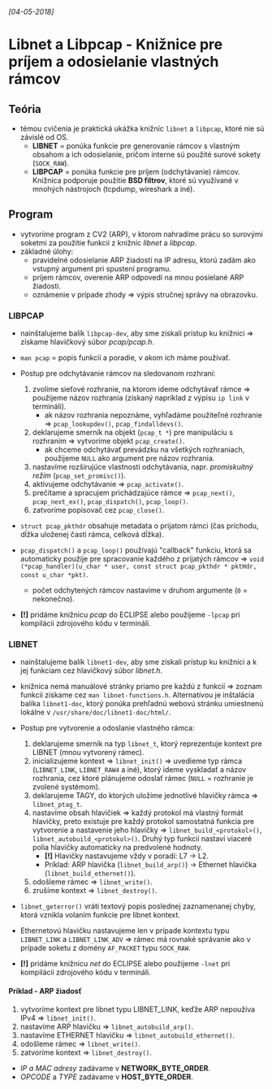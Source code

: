 _[04-05-2018]_

# Libnet a Libpcap - Knižnice pre príjem a odosielanie vlastných rámcov

## Teória

- témou cvičenia je praktická ukážka knižníc `libnet` a `libpcap`, ktoré nie sú závislé od OS.
    + __LIBNET__ = ponúka funkcie pre generovanie rámcov s vlastným obsahom a ich odosielanie, pričom interne sú použité surové sokety (`SOCK_RAW`).
    + __LIBPCAP__ = ponúka funkcie pre príjem (odchytávanie) rámcov. Knižnica podporuje použitie __BSD filtrov__, ktoré sú využívané v mnohých nástrojoch (tcpdump, wireshark a iné).

## Program

- vytvoríme program z CV2 (ARP), v ktorom nahradíme prácu so surovými soketmi za použitie funkcií z knižníc _libnet_ a _libpcap_.
- základné úlohy:
    + pravidelné odosielanie ARP žiadostí na IP adresu, ktorú zadám ako vstupný argument pri spustení programu.
    + príjem rámcov, overenie ARP odpovedí na mnou posielané ARP žiadosti.
    + oznámenie v prípade zhody => výpis stručnej správy na obrazovku.

### LIBPCAP

- nainštalujeme balík `libpcap-dev`, aby sme získali prístup ku knižnici => získame hlavičkový súbor _pcap/pcap.h_.
- `man pcap` = popis funkcií a poradie, v akom ich máme používať.

- Postup pre odchytávanie rámcov na sledovanom rozhraní:
    1. zvolíme sieťové rozhranie, na ktorom ideme odchytávať rámce => použijeme názov rozhrania (získaný napríklad z výpisu `ip link` v termináli).
        + ak názov rozhrania nepoznáme, vyhľadáme použiteľné rozhranie => `pcap_lookupdev()`, `pcap_findalldevs()`.
    2. deklarujeme smerník na objekt (`pcap_t *`) pre manipuláciu s rozhraním => vytvoríme objekt `pcap_create()`.
        + ak chceme odchytávať prevádzku na všetkých rozhraniach, použijeme `NULL` ako argument pre názov rozhrania.
    3. nastavíme rozširujúce vlastnosti odchytávania, napr. _promiskuitný režim_ (`pcap_set_promisc()`).
    4. aktivujeme odchytávanie => `pcap_activate()`.
    5. prečítame a spracujem prichádzajúce rámce => `pcap_next()`, `pcap_next_ex()`,  `pcap_dispatch()`, `pcap_loop()`.
    6. zatvoríme popisovač cez `pcap_close()`.

- `struct pcap_pkthdr` obsahuje metadata o prijatom rámci (čas príchodu, dĺžka uloženej časti rámca, celková dĺžka).
- `pcap_dispatch()` a `pcap_loop()` používajú "callback" funkciu, ktorá sa automaticky použije pre spracovanie každého z prijatých rámcov => `void (*pcap_handler)(u_char * user, const struct pcap_pkthdr * pktHdr, const u_char *pkt)`.
    + počet odchytených rámcov nastavíme v druhom argumente (`0` = nekonečno).

- __[!]__ pridáme knižnicu _pcap_ do ECLIPSE alebo použijeme `-lpcap`  pri kompilácii zdrojového kódu v termináli.

### LIBNET

- nainštalujeme balík `libnet1-dev`, aby sme získali prístup ku knižnici a k jej funkciam cez hlavičkový súbor _libnet.h_.
- knižnica nemá manuálové stránky priamo pre každú z funkcií => zoznam funkcií získame cez `man libnet-functions.h`. Alternatívou je inštalácia balíka `libnet1-doc`, ktorý ponúka prehľadnú webovú stránku umiestnenú lokálne v `/usr/share/doc/libnet1-doc/html/`.

- Postup pre vytvorenie a odoslanie vlastného rámca:
    1. deklarujeme smerník na typ `libnet_t`, ktorý reprezentuje kontext pre LIBNET (mnou vytvorený rámec).
    2. inicializujeme kontext => `libnet_init()` => uvedieme typ rámca (`LIBNET_LINK`, `LIBNET_RAW4` a iné), ktorý ideme vyskladať a názov rozhrania, cez ktoré plánujeme odoslať rámec (`NULL` = rozhranie je zvolené systémom).
    3. deklarujeme TAGY, do ktorých uložíme jednotlivé hlavičky rámca => `libnet_ptag_t`.
    4. nastavíme obsah hlavičiek => každý protokol má vlastný formát hlavičky, preto existuje pre každý protokol samostatná funkcia pre vytvorenie a nastavenie jeho hlavičky => `libnet_build_<protokol>()`, `libnet_autobuild_<protokol>()`. Druhý typ funkcií nastaví viaceré polia hlavičky automaticky na predvolené hodnoty.
        + __[!]__ Hlavičky nastavujeme vždy v poradí: L7 -> L2.
        + Príklad: ARP hlavička (`libnet_build_arp()`) -> Ethernet hlavička (`libnet_build_ethernet()`).
    5. odošleme rámec => `libnet_write()`.
    6. zrušíme kontext => `libnet_destroy()`.

- `libnet_geterror()` vráti textový popis poslednej zaznamenanej chyby, ktorá vznikla volaním funkcie pre libnet kontext.
- Ethernetovú hlavičku nastavujeme len v prípade kontextu typu `LIBNET_LINK` a `LIBNET_LINK_ADV` => rámec má rovnaké správanie ako v prípade soketu z domény `AF_PACKET` typu `SOCK_RAW`.
- __[!]__ pridáme knižnicu _net_ do ECLIPSE alebo použijeme `-lnet`  pri kompilácii zdrojového kódu v termináli.

#### Príklad - ARP žiadosť

1. vytvoríme kontext pre libnet typu LIBNET_LINK, keďže ARP nepoužíva IPv4 => `libnet_init()`.
2. nastavíme ARP hlavičku => `libnet_autobuild_arp()`.
3. nastavíme ETHERNET hlavičku => `libnet_autobuild_ethernet()`.
4. odošleme rámec => `libnet_write()`.
5. zatvoríme kontext => `libnet_destroy()`.

- _IP a MAC adresy_ zadávame v **NETWORK_BYTE_ORDER**.
- _OPCODE_ a _TYPE_ zadávame v **HOST_BYTE_ORDER**.
